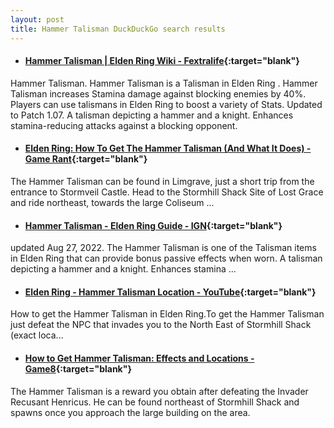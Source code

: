 ```yaml
---
layout: post
title: Hammer Talisman DuckDuckGo search results
---
```

* #### [Hammer Talisman | Elden Ring Wiki - Fextralife](https://eldenring.wiki.fextralife.com/Hammer+Talisman){:target="blank"}
Hammer Talisman. Hammer Talisman is a Talisman in Elden Ring . Hammer Talisman increases Stamina damage against blocking enemies by 40%. Players can use talismans in Elden Ring to boost a variety of Stats. Updated to Patch 1.07. A talisman depicting a hammer and a knight. Enhances stamina-reducing attacks against a blocking opponent.
* #### [Elden Ring: How To Get The Hammer Talisman (And What It Does) - Game Rant](https://gamerant.com/elden-ring-hammer-talisman-location-guide/){:target="blank"}
The Hammer Talisman can be found in Limgrave, just a short trip from the entrance to Stormveil Castle. Head to the Stormhill Shack Site of Lost Grace and ride northeast, towards the large Coliseum ...
* #### [Hammer Talisman - Elden Ring Guide - IGN](https://www.ign.com/wikis/elden-ring/Hammer_Talisman){:target="blank"}
updated Aug 27, 2022. The Hammer Talisman is one of the Talisman items in Elden Ring that can provide bonus passive effects when worn. A talisman depicting a hammer and a knight. Enhances stamina ...
* #### [Elden Ring - Hammer Talisman Location - YouTube](https://www.youtube.com/watch?v=zKLwjyrEKiE){:target="blank"}
How to get the Hammer Talisman in Elden Ring.To get the Hammer Talisman just defeat the NPC that invades you to the North East of Stormhill Shack (exact loca...
* #### [How to Get Hammer Talisman: Effects and Locations - Game8](https://game8.co/games/Elden-Ring/archives/369225){:target="blank"}
The Hammer Talisman is a reward you obtain after defeating the Invader Recusant Henricus. He can be found northeast of Stormhill Shack and spawns once you approach the large building on the area.
